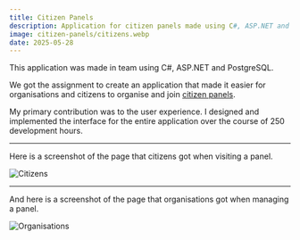 ```yaml
---
title: Citizen Panels
description: Application for citizen panels made using C#, ASP.NET and PostgreSQL. Made in my second year at KdG
image: citizen-panels/citizens.webp
date: 2025-05-28
---
```


This application was made in team using C#, ASP.NET and PostgreSQL.

We got the assignment to create an application that made it easier for organisations and citizens to organise and join [citizen panels](https://en.wikipedia.org/wiki/Citizens%27_Reference_Panel).

My primary contribution was to the user experience. I designed and implemented the interface for the entire application over the course of 250 development hours.

---

Here is a screenshot of the page that citizens got when visiting a panel.

![Citizens](/images/projects/citizen-panels/citizens.webp)

---

And here is a screenshot of the page that organisations got when managing a panel.

![Organisations](/images/projects/citizen-panels/organisations.webp)
